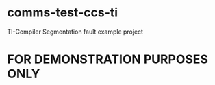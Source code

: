 # comms-test-ccs-ti
TI-Compiler Segmentation fault example project

# FOR DEMONSTRATION PURPOSES ONLY
